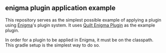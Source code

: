 ## enigma plugin application example

This repository serves as the simplest possible example of applying a plugin using [Enigma](https://github.com/QuiltMC/enigma)'s plugin system. It uses [Quilt Enigma Plugin](https://github.com/QuiltMC/enigma) as the example plugin.

In order for a plugin to be applied in Enigma, it must be on the classpath. This gradle setup is the simplest way to do so.
